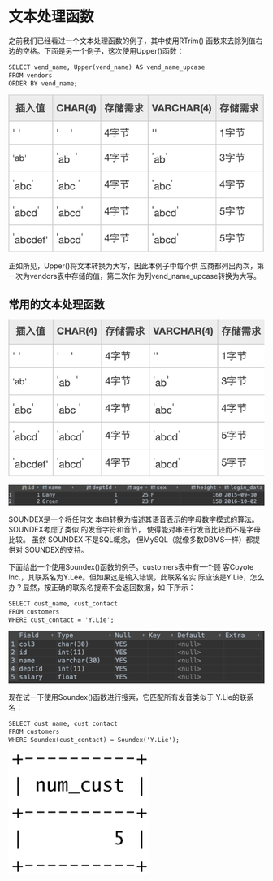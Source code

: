 # 文本处理函数

之前我们已经看过一个文本处理函数的例子，其中使用RTrim\(\) 函数来去除列值右边的空格。下面是另一个例子，这次使用Upper\(\)函数：

```text
SELECT vend_name, Upper(vend_name) AS vend_name_upcase
FROM vendors
ORDER BY vend_name;
```

![](../../.gitbook/assets/image%20%2835%29.png)

正如所见，Upper\(\)将文本转换为大写，因此本例子中每个供 应商都列出两次，第一次为vendors表中存储的值，第二次作 为列vend\_name\_upcase转换为大写。

## 常用的文本处理函数

![](../../.gitbook/assets/image%20%2833%29.png)

![](../../.gitbook/assets/image%20%28103%29.png)

SOUNDEX是一个将任何文 本串转换为描述其语音表示的字母数字模式的算法。SOUNDEX考虑了类似 的发音字符和音节， 使得能对串进行发音比较而不是字母比较。 虽然 SOUNDEX 不是SQL概念， 但MySQL（就像多数DBMS一样）都提供对 SOUNDEX的支持。

下面给出一个使用Soundex\(\)函数的例子。customers表中有一个顾 客Coyote Inc.，其联系名为Y.Lee。但如果这是输入错误，此联系名实 际应该是Y.Lie，怎么办？显然，按正确的联系名搜索不会返回数据，如 下所示：

```text
SELECT cust_name, cust_contact
FROM customers
WHERE cust_contact = 'Y.Lie';
```

![](../../.gitbook/assets/image%20%2814%29.png)

现在试一下使用Soundex\(\)函数进行搜索，它匹配所有发音类似于 Y.Lie的联系名：

```text
SELECT cust_name, cust_contact
FROM customers
WHERE Soundex(cust_contact) = Soundex('Y.Lie');
```

![](../../.gitbook/assets/image%20%2857%29.png)


